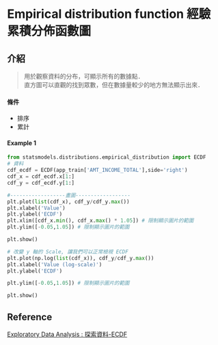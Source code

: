 # Empirical distribution function 經驗累積分佈函數圖
## 介紹
> 用於觀察資料的分布，可顯示所有的數據點．
> <br>直方圖可以直觀的找到眾數，但在數據量較少的地方無法顯示出來．

#### 條件
* 排序
* 累計



#### Example 1
```python
from statsmodels.distributions.empirical_distribution import ECDF
# 資料
cdf_ecdf = ECDF(app_train['AMT_INCOME_TOTAL'],side='right')
cdf_x = cdf_ecdf.x[1:]
cdf_y = cdf_ecdf.y[1:]

#------------------畫圖------------------
plt.plot(list(cdf_x), cdf_y/cdf_y.max())
plt.xlabel('Value')
plt.ylabel('ECDF')
plt.xlim([cdf_x.min(), cdf_x.max() * 1.05]) # 限制顯示圖片的範圍
plt.ylim([-0.05,1.05]) # 限制顯示圖片的範圍

plt.show()

# 改變 y 軸的 Scale, 讓我們可以正常檢視 ECDF
plt.plot(np.log(list(cdf_x)), cdf_y/cdf_y.max())
plt.xlabel('Value (log-scale)')
plt.ylabel('ECDF')

plt.ylim([-0.05,1.05]) # 限制顯示圖片的範圍

plt.show()
```



## Reference
[Exploratory Data Analysis : 探索資料-ECDF](https://medium.com/ai反斗城/exploratory-data-analysis-探索資料-ecdf-7fa350c32897)
